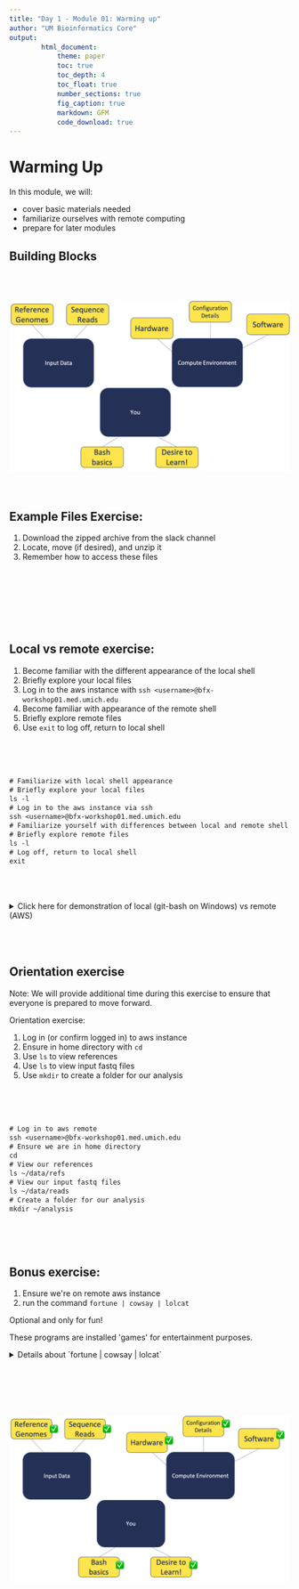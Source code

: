 ```yaml
---
title: "Day 1 - Module 01: Warming up"
author: "UM Bioinformatics Core"
output:
        html_document:
            theme: paper
            toc: true
            toc_depth: 4
            toc_float: true
            number_sections: true
            fig_caption: true
            markdown: GFM
            code_download: true
---
```


# Warming Up

In this module, we will:

* cover basic materials needed
* familiarize ourselves with remote computing
* prepare for later modules

## Building Blocks

<br>
<br>
<br>
<img src="images/building-blocks.png" width="800" />
<br>
<br>
<br>


## Example Files Exercise:

1. Download the zipped archive from the slack channel
2. Locate, move (if desired), and unzip it
3. Remember how to access these files

<br>
<br>
<br>
<br>
<br>
<br>

## Local vs remote exercise:

1. Become familiar with the different appearance of the local shell
2. Briefly explore your local files
3. Log in to the aws instance with `ssh <username>@bfx-workshop01.med.umich.edu`
4. Become familiar with appearance of the remote shell
5. Briefly explore remote files
6. Use `exit` to log off, return to local shell

<br>
<br>
<br>

```
# Familiarize with local shell appearance
# Briefly explore your local files
ls -l
# Log in to the aws instance via ssh
ssh <username>@bfx-workshop01.med.umich.edu
# Familiarize yourself with differences between local and remote shell
# Briefly explore remote files
ls -l
# Log off, return to local shell
exit
```


<br>
<br>
<br>

<details>
<summary>Click here for demonstration of local (git-bash on Windows) vs remote (AWS)</summary>

<img src="images/local_v_remote.gif" width="800" />

</details>

<br>
<br>
<br>

## Orientation exercise

Note: We will provide additional time during this exercise to ensure that everyone is prepared to move forward.

Orientation exercise:

1. Log in (or confirm logged in) to aws instance
2. Ensure in home directory with `cd`
4. Use `ls` to view references
5. Use `ls` to view input fastq files
6. Use `mkdir` to create a folder for our analysis

<br>
<br>
<br>

```
# Log in to aws remote
ssh <username>@bfx-workshop01.med.umich.edu
# Ensure we are in home directory
cd
# View our references
ls ~/data/refs
# View our input fastq files
ls ~/data/reads
# Create a folder for our analysis
mkdir ~/analysis
```

<br>
<br>
<br>

## Bonus exercise:

1. Ensure we're on remote aws instance
2. run the command `fortune | cowsay | lolcat`

Optional and only for fun!

These programs are installed 'games' for entertainment purposes.

<details>
<summary>Details about `fortune | cowsay | lolcat`</summary>

`fortune` prints a random fortune

`cowsay` is a talking cow

`lolcat` is like `cat` but with a fun twist

</details>

<br>
<br>
<br>
<br>
<br>
<br>
<img src="images/building-blocks-checkmark.png" width="800" />
<br>
<br>
<br>
<br>
<br>
<br>
<br>
<br>
<br>
<br>
<br>
<br>
<br>
<br>
<br>
